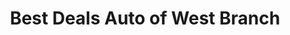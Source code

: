 ---
title: "Best Deals Auto of West Branch"
url: /west-branch/best-deals-auto-of-west-branch/
shop: Autohaus
---